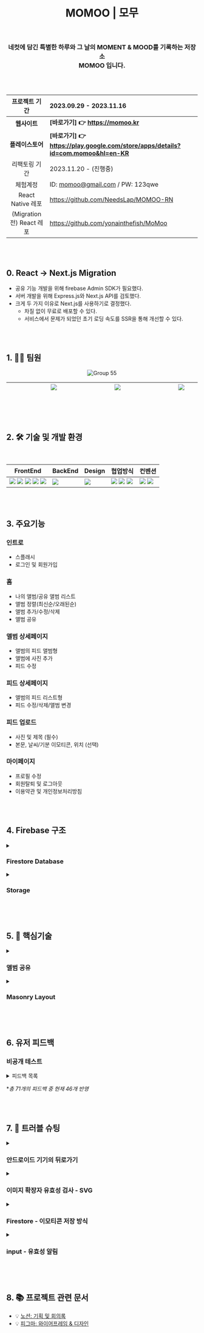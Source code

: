 <div align=center>

<h1> MOMOO |  모무 </h1>

<br>

<h3> 네컷에 담긴 특별한 하루와 그 날의 MOMENT & MOOD를 기록하는 저장소 <br>  MOMOO 입니다.</h3>
<br><br>

</div>

<div align=center>

|프로젝트 기간|2023.09.29 - 2023.11.16|
|:--:|:--|
|**웹사이트**|**[바로가기] 👉 https://momoo.kr**|
|**플레이스토어**|**[바로가기] 👉 https://play.google.com/store/apps/details?id=com.momoo&hl=en-KR**|
|리팩토링 기간|2023.11.20 - (진행중)|
|체험계정|ID: momoo@gmail.com / PW: 123qwe|
|React Native 레포|https://github.com/NeedsLap/MOMOO-RN|
|(Migration 전) React 레포|https://github.com/yonainthefish/MoMoo|

</div>

<br><br>

## 0. React -> Next.js Migration
- 공유 기능 개발을 위해 firebase Admin SDK가 필요했다.
- 서버 개발을 위해 Express.js와 Next.js API를 검토했다.
- 크게 두 가지 이유로 Next.js를 사용하기로 결정했다.
  - 차질 없이 무료로 배포할 수 있다.
  - 서비스에서 문제가 되었던 초기 로딩 속도를 SSR을 통해 개선할 수 있다.
    
<br><br>

## 1. ✍🏻 팀원 

<div align=center>

![Group 55](https://github.com/yonainthefish/MoMoo/assets/124084624/29847d64-d24d-442a-be55-8bb7a0dff014)

|&nbsp;&nbsp;&nbsp;&nbsp;&nbsp;&nbsp;&nbsp;&nbsp;&nbsp;&nbsp;&nbsp;&nbsp;&nbsp;&nbsp;&nbsp;&nbsp;&nbsp;&nbsp; <a href="https://github.com/KimHayeon1"><img src="https://img.shields.io/badge/GitHub-181717?style=flat&logo=GitHub&logoColor=white"/></a> &nbsp;&nbsp;&nbsp;&nbsp;&nbsp;&nbsp;&nbsp;&nbsp;&nbsp;&nbsp;&nbsp;&nbsp;&nbsp;&nbsp;&nbsp;&nbsp;&nbsp;&nbsp; | &nbsp;&nbsp;&nbsp;&nbsp;&nbsp;&nbsp;&nbsp;&nbsp;&nbsp;&nbsp;&nbsp;&nbsp;&nbsp;&nbsp;&nbsp;&nbsp;&nbsp;&nbsp; <a href="//github.com/suminson97"><img src="https://img.shields.io/badge/GitHub-181717?style=flat&logo=GitHub&logoColor=white"/></a> &nbsp;&nbsp;&nbsp;&nbsp;&nbsp;&nbsp;&nbsp;&nbsp;&nbsp;&nbsp;&nbsp;&nbsp;&nbsp;&nbsp;&nbsp;&nbsp;&nbsp;&nbsp;| &nbsp;&nbsp;&nbsp;&nbsp;&nbsp;&nbsp;&nbsp;&nbsp;&nbsp;&nbsp;&nbsp;&nbsp;&nbsp;&nbsp;&nbsp;&nbsp;&nbsp;&nbsp; <a href="//github.com/yonainthefish"><img src="https://img.shields.io/badge/GitHub-181717?style=flat&logo=GitHub&logoColor=white"/></a> &nbsp;&nbsp;&nbsp;&nbsp;&nbsp;&nbsp;&nbsp;&nbsp;&nbsp;&nbsp;&nbsp;&nbsp;&nbsp;&nbsp;&nbsp;&nbsp;&nbsp;&nbsp;|
|:---:|:---:|:---:|

</div>

<br><br>
  
## 2. 🛠️ 기술 및 개발 환경

<br>

<div align="center">

| FrontEnd | BackEnd | Design | 협업방식 | 컨벤션 |
| --- | --- | --- | --- | --- |
| <img src="https://img.shields.io/badge/Next.js-eeeeee?style=flat-square&logo=Next.js&logoColor=black"> <img src="https://img.shields.io/badge/React-61DAFB?style=flat-square&logo=React&logoColor=black"> <img src="https://img.shields.io/badge/React Native-61DAFB?style=flat-square&logo=React&logoColor=black"> <img src="https://img.shields.io/badge/styledcomponents-CC6699?style=flat-square&logo=styledcomponents&logoColor=white"> <img src="https://img.shields.io/badge/TypeScript-3178C6.svg?style=flat-square&logo=TypeScript&logoColor=white"> | <img src="https://img.shields.io/badge/firebase-F6820D?style=flat-square&logo=firebase&logoColor=white"> | <img src="https://img.shields.io/badge/figma-0d99ff?style=flat-square&logo=figma&logoColor=white"> | <img src="https://img.shields.io/badge/GitHub-181717?style=flat-square&logo=GitHub&logoColor=white"> <img src="https://img.shields.io/badge/Notion-000000.svg?style=flat-square&logo=Notion&logoColor=white"> <img src="https://img.shields.io/badge/Discord-5865F2?style=flat-square&logo=Discord&logoColor=white"> | <img src="https://img.shields.io/badge/Prettier-F7B93E.svg?style=flat-square&logo=Prettier&logoColor=black"> <img src="https://img.shields.io/badge/eslint-4B32C3?style=flat-square&logo=eslint&logoColor=white">|

</div>

<br><br>

## 3. 주요기능

### 인트로
- 스플래시
- 로그인 및 회원가입

### 홈
- 나의 앨범/공유 앨범 리스트
- 앨범 정렬(최신순/오래된순)
- 앨범 추가/수정/삭제
- 앨범 공유

### 앨범 상세페이지
- 앨범의 피드 앨범형
- 앨범에 사진 추가
- 피드 수정

### 피드 상세페이지
- 앨범의 피드 리스트형
- 피드 수정/삭제/앨범 변경

### 피드 업로드
- 사진 및 제목 (필수)
- 본문, 날씨/기분 이모티콘, 위치 (선택)

### 마이페이지
- 프로필 수정
- 회원탈퇴 및 로그아웃
- 이용약관 및 개인정보처리방침

<br><br>

## 4. Firebase 구조


<details>
  <summary><h3>Firestore Database</h3></summary>
  
  ```
    // {uid}/{uid}
    {
      sharedAlbums: Reference(albumDoc){}
    }
  
  
    // {uid}/{uid}/album/{albumId}
    {
      createdTime: Timestamp;
      feedList: String(feedId)[];
      name: String;
      sharedUsers: {uid:String; permission: "read"}[];
    }
  
    // {uid}/{uid}/feed/{feedId}
    {
      id: String;
      title: String;
      text: String;
      seletedAddress: String;
      emotionImage: String;
      weatherImage: String;
      timestamp: Timestamp;
    }
  ```
</details>

<details>
  <summary><h3>Storage</h3></summary>

  ```
    feed/{feedId + imageIndex}.{확장자}
    profile/{uid}.{확장자}
  ```
</details>

<br><br>

## 5. 📝 핵심기술

<details>
  <summary><h3>앨범 공유</h3></summary>

  **기능 소개**
  1. 공유할 사용자를 검색할 수 있다.
  2. 앨범을 공유하거나, 공유한 대상을 삭제할 수 있다.
  3. 홈에서 공유하거나 공유 받은 앨범을 볼 수 있다.
  4. 앨범을 공유 받으면, 해당 앨범에 저장된 사진을 볼 수 있다.
  <br>
  
  코드**
  1. **사용자 검색**
  - Firebase Admin SDK를 사용하여, 사용자를 불러온다.
       
    ```js
      // src/app/api/user/route.ts
      adminApp.auth().getUserByEmail(email);
    ```
    
  <br>
   
  2. **공유/공유 취소**
  - Firestore Database에 공유 정보 저장&삭제
    
    ```
      // [uid]/[uid]
      sharedAlbums: Reference(albumDoc)[] 

      // [uid]/[uid]/album/[albumId]
      sharedUsers: {uid, permission}[]
    ```

  <br>

  3. 홈 - 공유 앨범
  - Firestore에서 로그인한 사용자의 공유 앨범 리스트를 가져온다.
    ```js
      // src/utils/SDKUtils.ts
      
      const getSharedAlbums = async (
        uid: string,
      ): Promise<DocumentReference[]> => {
        const userDocRef = doc(appFireStore, uid, uid);
        const userDoc = (await getDoc(userDocRef)).data();
        return userDoc.sharedAlbums;
      };
    ```

  <br>

  - 공유 앨범 데이터를 불러온다.
    ```js
      // src/app/api/album/sharing
      
      sharedAlbums.map(async (ref: DocumentReference) => {
        const albumData = await getDoc(ref).data();
        // (중략)
      });
    ```
    
  <br>

  - 공유한 사용자 데이터를 불러온다.
    ```js
      // src/app/api/album/sharing
      
      const { displayName, email } =
        await adminAppAuth.getUser(sharedAlbumUserUid);
    ```
    
  <br>

  4. 공유 앨범 상세
  - 피드 리스트를 얻기 위해 공유 앨범/나의 앨범 구분없이 요청을 보낸다.  

    ```js
      // src/services/feed.ts
      // Path Parameter(uid, albumName)를 쿼리 매개변수로 요청에 추가하여 전송
      // 앨범 상세페이지 경로: {uid}/album/{albumName}
      // 피드 상세페이지 경로: {uid}/album/{albumName}/feed
  
      await fetch(
        `${API_URL}/feed?limit=${limit}&skip=${skip}&album=${albumName}&uid=${uid}`,
      );
    ```

  <br>
  
  - 쿠키의 uid(로그인한 사용자)와 쿼리 매개변수로 받은 uid(앨범 생성자)가 다를 경우 권한을 검사한다.
  
    ```js
      // src/app/api/route.ts
      export async function GET(req: NextRequest) {
        // 중략
  
        let hasPermission = true;
      
        if (userUid !== uid) {
          const sharedAlbums = await getSharedAlbums(userUid);
          hasPermission = await checkAlbumPermission(albumDoc, sharedAlbums);
        }
      
        if (!hasPermission) {
          return new Response('접근 권한이 없는 앨범입니다.', {
            status: 403,
          });
        }
  
        // 중략
      }
    ```
  
</details>

<details>
  <summary><h3>Masonry Layout</h3></summary>

  **CSS**
  - 부모 요소 CSS
    ```js
      // src/containers/albumDetail/StyledFeed.ts
      
      const StyledFeedList = styled.ul`
        display: grid;
        grid-template-columns: repeat(3, minmax(0, 1fr));
        margin: -8px -8px;
        grid-auto-rows: 1px;
      `;
    ```
  
  - 아이템 CSS
    ```js
      // src/components/AlbumItem/StyledAlbumItem.ts
    
      const StyledAlbumItem = styled.li`
        margin: 8px;
      `;
    ```

  **JS**
  - gridRowEnd 값을 계산하는 커스텀훅
    ```js
      // src/hooks/useAlbumItemLayout.ts

      interface ImgSize {
        width: number;
        height: number;
      }
      
      function useAlbumItemLayout(node: HTMLLIElement) {
        const [imgSize, setImgSize] = useState<ImgSize | null>(null);
        const [gridRowEnd, setGridRowEnd] = useState('');
      
        useEffect(() => {
          const setLayout = async () => {
            if (!imgSize || !node) {
              return;
            }
      
            const height = node.clientWidth * (imgSize.height / imgSize.width);
            setGridRowEnd(`span ${Math.round(height + 16)}`);
          };
      
          setLayout();
        }, [imgSize]);
      
        return { setImgSize, gridRowEnd };
      }
    ```

  - gridRowEnd 값을 계산하기 위해 필요한 아이템 이미지 사이즈 구하기
    ```js
      // src/components/AlbumItem/AlbumItem.tsx
    
      <img
        onLoad={(e) =>
          setImgSize({
            width: e.currentTarget.naturalWidth,
            height: e.currentTarget.naturalHeight,
          })
        }
      />
    ```
        
</details>

<br><br>
  
## 6. 유저 피드백 

### 비공개 테스트

<details>
  <summary>피드백 목록</summary>
  
  <br>**회원가입**
  1. ~~이용약관 읽고 뒤로 오면 입력해 놓았던 내용이 사라지고, 모든 체크 박스가 해제됨~~[5a0b0d0](https://github.com/yonainthefish/MoMoo/commit/4a7aa70099d156101e2e70cfc2a4101454b5481b)
  2. ~~프로필 사진 변경 버튼에 마우스 커서를 가져다 놓았을 때, 손가락 모양으로 바뀌면 좋겠음~~[bdfc9ea](https://github.com/yonainthefish/MoMoo/commits/bdfc9ea415337d1e6ea7f37cf8143b1d4ebd9445)
  3. 버튼 하단부가 잘림. 앱이 전체적으로 하단부 UI가 잘림
  4. ~~'안녕하세요 모무입니다'라는 텍스트가 없으면 좋을 것 같음. 이미 스플래시에서 소개했기 때문~~[4f05ab6](https://github.com/yonainthefish/MoMoo/commit/700dead85b55bea6e915862c372f8d7bb04747de)
  5. ~~아이디가 로그인용인지 사람들에게 보이는 용인지 모르겠음~~(username -> nickname)

  <br>**프로필 수정**
  1. ~~프로필 수정 기능에서 사진 크기 2MB 이내라서 핸드폰으로 찍은 사진은 등록이 안 됨~~(src/hooks/useProfileImg.ts)
  2. ~~계정 재인증 모달 - 비밀번호가 마스킹 처리되면 좋겠음~~[7e75388](https://github.com/yonainthefish/MoMoo/commit/7e75388ab4da790bb162bcfd589ed7126dfd9961)
  3. ~~프로필 설정이 수정인 건지 헷갈림~~[6167780](https://github.com/yonainthefish/MoMoo/commit/6167780fd776dd28810a9c828866586116ce182d)
  4. ~~탈퇴 모달 하단부가 잘림~~[#227](https://github.com/yonainthefish/MoMoo/pull/227)
  
  <br>**홈**
  1. 플러스 아이콘이 앨범 추가 버튼인지 헷갈림
  2. ~~앨범 이름을 입력하지 않아도 앨범 추가 가능~~[#236](https://github.com/yonainthefish/MoMoo/pull/236)
  3. ~~앨범 수정/삭제 모달에 있는 체크 표시의 기능을 모르겠음~~(저장 버튼: 체크 아이콘 -> '저장' 텍스트)
  4. ~~앨범 생성 시, 엔터를 눌러서 저장 가능하면 좋겠음~~[91d0fe3](https://github.com/yonainthefish/MoMoo/pull/255/commits/91d0fe34d2866947a47bbfb2cf95ae70cc7e22d7)
  5. ~~같은 이름으로 앨범을 여러 개 만들 수 있음~~[#236](https://github.com/yonainthefish/MoMoo/pull/236)
  6. ~~현재 앨범 `...` 버튼(더보기) 클릭 시, 앨범 수정/삭제 모달이 열리는데 기능을 명료화하면 더 좋을 것 같음~~(더보기 클릭 시, 선택 모달이 뜨도록 변경)[01e4d5f](https://github.com/yonainthefish/MoMoo/commit/01e4d5f2af83c30052c8eb995f1f630e3470d194)[b825983](https://github.com/yonainthefish/MoMoo/commit/b825983413259eb93d7934de13ff71f439b9d3f3)
  7. ~~앨범 하단부가 잘림~~[571a714](https://github.com/yonainthefish/MoMoo/commits/571a714a215e4ec15ec8caea240c0d893307ded2)
  8. ~~앨범명을 입력하고 저장 버튼을 여러 번 누르면 앨범이 여러개 생성됨~~[692c719](https://github.com/yonainthefish/MoMoo/commits/692c7190afdfdc2715f84302eae148a802d19b76)
  9. ~~앨범 수정/삭제 모달의 버튼을 여러 번 누르면 에러 페이지("존재하지 않는 페이지입니다")로 이동됨<br>
     상황 재현: 버튼이 위치한 곳을 계속해서 클릭하면, 생성이 완료될 때 모달이 닫히는 동시에 앨범이 클릭 됨 -> 클릭 된 앨범의 제목이 없을 시, 유효하지 않은 주소로 이동됨~~[#236](https://github.com/yonainthefish/MoMoo/pull/236)
  10. ~~모달창이 띄워졌을 때 버튼은 눌러지지 않지만 스크롤이 가능
      -> 일반적인 사용성이나, 게시물 업로드/수정 모달의 경우 모바일에서 화면 전체를 차지하기 때문에 사용에 불편함이 있음~~ [#143](https://github.com/NeedsLap/MOMOO-Nextjs/issues/143)
  11. ~~앨범 필터 버튼이 너무 작음~~[036022a](https://github.com/yonainthefish/MoMoo/commits/036022a0ddaf4a805c6d8937f37f471f3e57cd7f)
  12. ~~앨범 제목 글자 수의 제한이 없음~~[536bae6](https://github.com/yonainthefish/MoMoo/commits/536bae6131017c614fdf0c200b524b3b2f70b9c6)
  13. ~~정렬 기준 누르고 나서 다른 부분 터치했을 때 정렬창이 꺼졌으면 함~~[9b16fbf](https://github.com/yonainthefish/MoMoo/pull/255/commits/9b16fbfd98745b97d6ddb3032892cb8b0f1e7db7)
  
  <br>**앨범 상세 페이지**
  1. ~~게시글이 많아질수록 '앨범에 게시글 추가 버튼'도 뒤로 밀려서 누르러 가기 힘들어짐~~[5bbe7dd](https://github.com/NeedsLap/MOMOO-Nextjs/commit/5bbe7dd6728c3dac51c03461a7b9f1c4d855f31b)[63fa419](https://github.com/NeedsLap/MOMOO-Nextjs/commit/63fa4197a02e67b4e702f51945d742cc9fd6f95e)
  2. ~~목록형, 앨범형 선택 가능하면 좋겠음~~[fe9614f](https://github.com/NeedsLap/MOMOO-Nextjs/commit/fe9614f14268176480502b19654b6e63d944af61)
  3. 날짜, 제목이 보였으면 좋겠음
  
  <br>**게시물 상세 페이지**
  1. ~~제목과 본문이 글자 크기 차이가 크게 안 나서 색상이나 폰트 사이즈를 좀 더 조절하면 좋겠음~~[17cc95d](https://github.com/NeedsLap/MOMOO-Nextjs/commits/17cc95d56d6833d396725c6504f8add8a0155196)

  
  <br>**게시물 업로드**
  1. 한 번에 여러 장의 사진을 등록할 수 있으면 좋겠음
    -> input 파일 선택이 익숙하지 않은 사용자로 추정
  2. 처음에 모든 selectbox가 닫혀있어서 한 번 더 눌러야 하는 게 사용성이 안 좋은 것 같음
  3. 뭔가 지도의 핀을 움직여서 위치를 선택할 수 있는 기능이 있으면 좋겠음
  4. ~~체크 표시가 위치 추가 버튼이라는 것을 알기 어려웠음~~[#52](https://github.com/NeedsLap/MOMOO-Nextjs/issues/52)
  5. 업로드 버튼은 포커스가 마지막에 되면 좋겠음[#74](https://github.com/NeedsLap/MOMOO-Nextjs/issues/74)
  6. ~~오늘의 날씨에서 비와 눈의 구분이 모호함~~[89f4104](https://github.com/NeedsLap/MOMOO-Nextjs/commit/89f4104e0bba45b261f2f2e03a2e4469c2d4d58c)
  7. 지도에서 내가 원하는 부분을 터치하여 지정할 수 있으면 좋겠음
  8. 위치 추가란을 열었을 때, 아래로 드래그하여 오늘의 날씨도 볼 수 있으면 좋겠음
  9. ~~앨범이 복수 선택 가능해서 좋음~~
  10. ~~ESC를 누르면 모달이 닫히면 좋겠음~~[61d1e8a](https://github.com/yonainthefish/MoMoo/commit/61d1e8a50193d503ba1eeba5fc7fc4a849de1834)
  11. ~~기존 사진에 추가할 사진만 선택했는데, 기존 사진은 없어짐~~[#269](https://github.com/yonainthefish/MoMoo/pull/269)
  12. ~~사진이 최대 3장이 올라가는데 따로 안내 사항이 없는 점이 아쉬움~~[#269](https://github.com/yonainthefish/MoMoo/pull/269)
  13. 위치 추가의 경우 지도에 표시되는 장소를 확대하고 축소하는 기능을 사용할 때 만약 input에 커서가 들어가 있는 경우 (검색어를 입력하고 바로 지도를 확대하는 경우) 확대 축소할 때마다 input에 자꾸 포커스가 들어감. input에서 포커스를 빼야(뒤로가기 버튼 눌러야) 깔끔하게 확대축소가 가능함
  14. 검색어를 모호하게 입력했을 때 선택지가 없는게 아쉬움(서울로 입력하면 경복궁이 선택됨)
  15. ~~필수 항목을 알 수 없어서 불편함~~[#269](https://github.com/yonainthefish/MoMoo/pull/269)
  16. 앨범 선택 시, 새로운 앨범을 만들어서 그 앨범에 바로 추가할 수 있으면 좋겠음
  17. 사진 업로드 버튼에 포커스가 되면 좋겠음[#74](https://github.com/NeedsLap/MOMOO-Nextjs/issues/74)
  18. 사진뿐만 아니라 동영상도 저장할 수 있으면 좋겠음
  19. 탭바가 있어도 좋을 듯함
  20. ~~업로드되는 사진의 확장명을 추가하면 좋겠음(gif 등)~~[#53](https://github.com/NeedsLap/MOMOO-Nextjs/issues/53)
  21. ~~게시물 제목과 게시물 본문은 공백 포함 500자까지 제한 있음(안내 필요)~~[#269](https://github.com/yonainthefish/MoMoo/pull/269)
  22. ~~위치 선택 시, 지도가 뜨지 않는 버그~~(Kakao Developers에 주소 추가)
  23. ~~날씨와 기분 셀렉트 박스가 선택되지 않는 버그(위치 선택 오픈 시, 지도가 뜨지 않지만 영역을 차지하며 날씨/기분 셀렉트 박스를 가리고 있어서 선택되지 않음)~~
  
  <br>**게시물 수정**
  1. 원래 있던 정보들이 사라짐. 기존 정보들이 함께 떠 있는 상태에서 수정할 수 있으면 좋겠음

  <br>**앱**
  1. ~~안드로이드 기기의 뒤로가기 버튼을 누르면 앱이 종료됨~~[dc43540](https://github.com/NeedsLap/MOMOO-RN/commit/dc4354035b1fa3dd67586967f4874495e55c53f5)
  
  <br>**기타**
  1. ~~스크롤을 하며 계속해서 게시글을 보고 싶음~~[fe9614f](https://github.com/NeedsLap/MOMOO-Nextjs/commit/fe9614f14268176480502b19654b6e63d944af61)
  2. ~~앨범을 필수로 생성해야 사진이 업로드할 수 있거나, 앨범 생성 전 사진을 업로드해도 기본 앨범에 사진이 업로드되면 좋겠음<br>
     상황: 회원가입 시, '전체 보기' 앨범이 자동 생성되나 사용자는 인지하지 못함<br>
     해결1: 기존엔 업로드 후 이동한 피드 상세 페이지에서 해당 피드에 대한 정보만 볼 수 있음. '전체 보기'의 피드 상세 페이지로 이동하도록 변경하여, '전체 보기' 앨범이 자동 생성되고 해당 앨범에 저장되었음을 인지할 수 있도록 함~~(`${userUid}/전체 보기/feed`)<br>
     해결2: 회원가입 시, 튜토리얼
  4. ~~사진 슬라이드가 동작하지 않음<br>
    4-1. 업로드~~[3aabb70](https://github.com/yonainthefish/MoMoo/commits/71ad3d4470e98d2c34df6fbbe5391596f54aeee5)<br>
    ~~4-2. 게시물 상세 페이지~~[#35](https://github.com/NeedsLap/MOMOO-Nextjs/pull/35)
  5. ~~게시글 수정 후 게시글에서 `<` 뒤로가기 아이콘을 누르면 다시 게시글 수정 페이지가 나와서 불편함<br>
    - 개선: 게시물 수정 페이지 -> 모달로 통일~~[#32](https://github.com/NeedsLap/MOMOO-Nextjs/issues/32)
  6. ~~게시글 삭제를 하면 기존에 있던 페이지가 아니라 새 게시글 작성하는 페이지가 나와서 불편함
    - 상황: 게시물 생성 후 삭제 시 이전 페이지인 새 게시글 페이지로 이동됨
    - 개선: 새 게시글 페이지(게시물 업로드 페이지) -> 모달로 통일~~[#39](https://github.com/NeedsLap/MOMOO-Nextjs/pull/39)
  7. ~~confirm 창이나 alert창을 직접 만들지 않아서 UI가 예쁘지 않음~~[#191](https://github.com/yonainthefish/MoMoo/issues/191)
  8. 캘린더 형식으로 업로드한 날짜를 지정해 확인할 수 있는 기능이 있으면 좋겠음
  9. 앱 잠금 기능이 있으면 좋겠음
  10. ~~공유 기능 추가 희망~~[#253](https://github.com/yonainthefish/MoMoo/issues/253)
  11. 예쁜 이미지 사진으로 만들어져 사진으로 공유할 수 있으면 좋겠음
  12. ~~내비게이션 바에 홈 버튼이 a 태그와 button 태그로 이루어져서 포커스가 두 번 됨~~(#241)[https://github.com/yonainthefish/MoMoo/issues/241](270938c)[https://github.com/yonainthefish/MoMoo/commit/270938caf1635d0ee1eb806c8d0c7cd91535da98]
  13. ~~모달이 나왔을 땐, 모달 내에서만 포커스가 이동하면 좋겠음~~(#245)[https://github.com/yonainthefish/MoMoo/issues/245]
  14. ~~유효하지 않은 URL 접속 시, 내비게이션바는 나오면 좋을 것 같음~~(#231)[https://github.com/yonainthefish/MoMoo/issues/231]
  15. 아이콘의 퀄리티가 더 발전하면 좋겠음
  16. 앱의 컨셉이 더 분명하면 좋을 것 같음<br>
    16-1. 사진 업로드 메인일 경우, 앨범 상세 페이지에서 사용자가 업로드한 사진들이 모였을 때 뿌듯함을 느낄 만한 디자인 요소 추가하면 좋겠음<br>
    16-2. 일기 기능이 메인일 경우,<br>
      - 폰트 속성 변화 기능을 추가하면 좋겠음<br>
      - 나의 하루 기분을 주간/월간 그래프로 확인할 수 있는 기능 추가하면 좋겠음
  17. ~~튜토리얼이나 사용법을 알려주는 기능이 있으면 좋겠음~~ [이용가이드](https://www.notion.so/MOMOO-081ebf94df754542a17ad20bcf2e6fd4)
  18. 앨범이 여러 개가 되는 경우 스크롤이 너무 길어져서 핸드폰의 갤러리처럼 작아도 좋을 듯 함
  19. 전체보기가 시선을 강탈함
  20. ~~마이페이지 창에서 유저 프로필 기능을 따로 사용하지 않는다면 빼면 좋겠음(되는 줄 알고 몇 번 클릭함)~~[#91](https://github.com/NeedsLap/MOMOO-Nextjs/issues/91)
  21. 다른 사람과의 채팅 기능이 있었으면 신선할 것 같음

</details>

**총 71개의 피드백 중 현재 46개 반영*

<br><br>
  
## 7. 🐛 트러블 슈팅

<details>
  <summary><h3>안드로이드 기기의 뒤로가기</h3></summary>
  
  1. **뒤로가기 클릭 시, 앱이 닫히는 이슈**<br>
    - 해결: 이전 페이지가 존재할 경우, 이전 페이지로 이동하도록 수정

  2. **뒤로가기 클릭 시, 게시물 업로드/수정 모달이 계속 열려있는 이슈**<br>
    - 원인: 게시물 업로드/수정 모달이 페이지 상위 컴포넌트에서 렌더링되기 때문에, 이전 페이지로 이동해도 모달은 닫히지 않음<br>
    - 해결: 모바일에선 게시물 업로드/수정 모달을 페이지로 변경

  3. **게시물 업로드/수정 후 게시물 상세페이지에서 뒤로가기 클릭 시, 게시물 업로드/수정 페이지로 돌아가는 이슈**<br>
    - 상황: 게시물 업로드/수정 화면으로 돌아가는 흐름이 불편하다는 피드백을 받음<br>
    - 해결: 모바일에서도 게시물 업로드/수정을 모달로 되돌리고, 뒤로가기 클릭 시 모달이 닫히도록 변경
  
  [자세한 내용 | MOMOO-RN](https://github.com/NeedsLap/MOMOO-RN?tab=readme-ov-file#%EC%95%88%EB%93%9C%EB%A1%9C%EC%9D%B4%EB%93%9C-%EA%B8%B0%EA%B8%B0%EC%9D%98-%EB%92%A4%EB%A1%9C%EA%B0%80%EA%B8%B0)
</details>

<details>
  <summary><h3>이미지 확장자 유효성 검사 - SVG</h3></summary>
</details>

<details>
  <summary><h3>Firestore - 이모티콘 저장 방식</h3></summary>
</details>

<details>
  <summary><h3>input - 유효성 알림</h3></summary>
</details>

<br><br>

## 8. 📚 프로젝트 관련 문서
- 💡 [노션: 기획 및 회의록](https://lumbar-distance-384.notion.site/momoo-moment-mood-33ccb07d75264f9d9bd1b1ca265f8db3)
- 💡 [피그마: 와이어프레임 & 디자인](https://www.figma.com/file/IXS4UPRbunlz1cI0ka5koi/momoo-design?type=design&node-id=74-2789&mode=design&t=pVd3Uehs4a6wFHNW-0)
